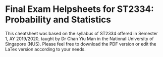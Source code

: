 # Final Exam Helpsheets for ST2334: Probability and Statistics

This cheatsheet was based on the syllabus of ST2334 offered in Semester 1, AY 2019/2020, taught by Dr Chan Yiu Man in the National University of Singapore (NUS). Please feel free to download the PDF version or edit the LaTex version according to your needs.
